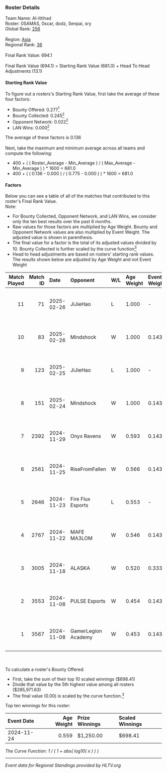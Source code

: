 ### Roster Details<br />
Team Name: Al-Ittihad<br />
Roster: 0SAMAS, 0scar, dodz, Senpai, sry<br />
Global Rank: [256](../../standings_global_2025_02_28.md)<br />
<br />
Region: [Asia]( ../../standings_asia_2025_02_28.md)<br />
Regional Rank: [36]( ../../standings_asia_2025_02_28.md)<br />
<br />
Final Rank Value:  694.1<br />
<br />
Final Rank Value (694.1) = Starting Rank Value (681.0) + Head To Head Adjustments (13.1)<br />

#### Starting Rank Value<br />
To figure out a rosters's Starting Rank Value, first take the average of these four factors:<br />
- Bounty Offered: 0.277[<sup>1</sup>](#table2)
- Bounty Collected: 0.245[<sup>2</sup>](#table1)
- Opponent Network: 0.022[<sup>2</sup>](#table1)
- LAN Wins: 0.000[<sup>2</sup>](#table1)

The average of these factors is 0.136<br />
<br />
Next, take the maximum and minimum average across all teams and compute the following:<br />
- 400 + ( ( Roster_Average - Min_Average ) / ( Max_Average - Min_Average ) ) * 1600 = 681.0
- 400 + ( ( 0.136 - 0.000 ) / ( 0.775 - 0.000 ) ) * 1600 = 681.0


#### Factors<br />
Below you can see a table of all of the matches that contributed to this roster's Final Rank Value.<br />
Note:<br />

- For Bounty Collected, Opponent Network, and LAN Wins, we consider only the ten best results over the past 6 months.
- Raw values for those factors are multiplied by Age Weight. Bounty and Opponent Network values are also multiplied by Event Weight. The adjusted value is shown in parenthesis.
- The final value for a factor is the total of its adjusted values divided by 10. Bounty Collected is further scaled by the curve function[<sup>3</sup>](#curveFunction)
- Head to head adjustments are based on rosters' starting rank values. The results shown below are adjusted by Age Weight and not Event Weight
<span id="table1"></span><br />


| Match Played | Match ID | Date       | Opponent            | W/L | Age Weight | Event Weight | Bounty Collected | Opponent Network | LAN Wins  | H2H Adj. | Roster                             |
| -: | -: | :- | :- | :- | :- | :- | :- | :- | :- | -: | :- |
|           11 |       71 | 2025-02-26 | JiJieHao            | L   | 1.000      | -            | -                | -                | -         |   -16.72 | 0SAMAS, 0scar, dodz, Senpai, sry   |
|           10 |       83 | 2025-02-26 | Mindshock           | W   | 1.000      | 0.143        | 0.000 (0.000)    | 0.079 (0.011)    | 0 (0.000) |     5.19 | 0SAMAS, 0scar, dodz, Senpai, sry   |
|            9 |      123 | 2025-02-25 | JiJieHao            | L   | 1.000      | -            | -                | -                | -         |   -17.80 | 0SAMAS, 0scar, dodz, Senpai, sry   |
|            8 |      151 | 2025-02-24 | Mindshock           | W   | 1.000      | 0.143        | 0.000 (0.000)    | 0.079 (0.011)    | 0 (0.000) |     4.67 | 0SAMAS, 0scar, dodz, Senpai, sry   |
|            7 |     2392 | 2024-11-29 | Onyx Ravens         | W   | 0.593      | 0.143        | 0.022 (0.002)    | 0.170 (0.014)    | 0 (0.000) |     8.77 | 0SAMAS, 0scar, Dodal, EMSTAR, h0kz |
|            6 |     2561 | 2024-11-25 | RiseFromFallen      | W   | 0.566      | 0.143        | 0.000 (0.000)    | 0.027 (0.002)    | 0 (0.000) |     2.80 | 0SAMAS, 0scar, Dodal, EMSTAR, h0kz |
|            5 |     2646 | 2024-11-23 | Fire Flux Esports   | L   | 0.553      | -            | -                | -                | -         |    -2.77 | 0SAMAS, 0scar, Dodal, NAKO, ViTaL  |
|            4 |     2767 | 2024-11-22 | MAFE MA3LOM         | W   | 0.546      | 0.143        | 0.000 (0.000)    | 0.024 (0.002)    | 0 (0.000) |     4.81 | 0SAMAS, 0scar, Dodal, EMSTAR, h0kz |
|            3 |     3005 | 2024-11-18 | ALASKA              | W   | 0.520      | 0.333        | 0.036 (0.006)    | 0.940 (0.163)    | 0 (0.000) |    14.35 | 0SAMAS, 0scar, Dodal, NAKO, ViTaL  |
|            2 |     3553 | 2024-11-08 | PULSE Esports       | W   | 0.454      | 0.143        | 0.004 (0.000)    | 0.023 (0.001)    | 0 (0.000) |     4.61 | 0SAMAS, 0scar, Dodal, NAKO, ViTaL  |
|            1 |     3567 | 2024-11-08 | GamerLegion Academy | W   | 0.453      | 0.143        | 0.000 (0.000)    | 0.242 (0.016)    | 0 (0.000) |     5.21 | 0SAMAS, 0scar, Dodal, NAKO, ViTaL  |

<br />
<span id="table2"></span><br />
To calculate a roster's Bounty Offered:<br />

- First, take the sum of their top 10 scaled winnings ($698.41)
- Divide that value by the 5th highest value among all rosters ($285,971.63)
- The final value (0.00) is scaled by the curve function.[<sup>3</sup>](#curveFunction)

Top ten winnings for this roster:<br />

| Event Date | Age Weight | Prize Winnings | Scaled Winnings |
| :- | -: | :- | :- |
| 2024-11-24 |      0.559 | $1,250.00      | $698.41         |


<span id="curveFunction"></span>_The Curve Function: 1 / ( 1 + abs( log10( x ) ) )_<br />

---
_Event data for Regional Standings provided by HLTV.org_<br />
